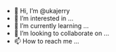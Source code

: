 - 👋 Hi, I’m @ukajerry
- 👀 I’m interested in ...
- 🌱 I’m currently learning ...
- 💞️ I’m looking to collaborate on ...
- 📫 How to reach me ...

<!---
ukajerry/ukajerry is a ✨ special ✨ repository because its `README.md` (this file) appears on your GitHub profile.
You can click the Preview link to take a look at your changes.
--->
